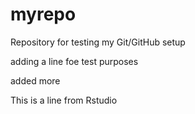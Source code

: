 # myrepo
Repository for testing my Git/GitHub setup

adding a line foe test purposes

added more

This is a line from Rstudio

